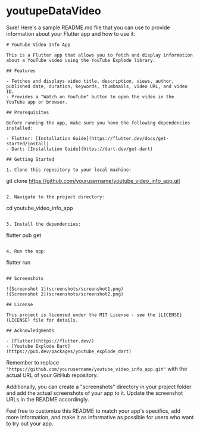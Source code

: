# youtupeDataVideo

Sure! Here's a sample README.md file that you can use to provide information about your Flutter app and how to use it:

```
# YouTube Video Info App

This is a Flutter app that allows you to fetch and display information about a YouTube video using the YouTube Explode library.

## Features

- Fetches and displays video title, description, views, author, published date, duration, keywords, thumbnails, video URL, and video ID.
- Provides a "Watch on YouTube" button to open the video in the YouTube app or browser.

## Prerequisites

Before running the app, make sure you have the following dependencies installed:

- Flutter: [Installation Guide](https://flutter.dev/docs/get-started/install)
- Dart: [Installation Guide](https://dart.dev/get-dart)

## Getting Started

1. Clone this repository to your local machine:

```
git clone https://github.com/yourusername/youtube_video_info_app.git
```

2. Navigate to the project directory:

```
cd youtube_video_info_app
```

3. Install the dependencies:

```
flutter pub get
```

4. Run the app:

```
flutter run
```

## Screenshots

![Screenshot 1](screenshots/screenshot1.png)
![Screenshot 2](screenshots/screenshot2.png)

## License

This project is licensed under the MIT License - see the [LICENSE](LICENSE) file for details.

## Acknowledgments

- [Flutter](https://flutter.dev/)
- [Youtube Explode Dart](https://pub.dev/packages/youtube_explode_dart)

```

Remember to replace `"https://github.com/yourusername/youtube_video_info_app.git"` with the actual URL of your GitHub repository.

Additionally, you can create a "screenshots" directory in your project folder and add the actual screenshots of your app to it. Update the screenshot URLs in the README accordingly.

Feel free to customize this README to match your app's specifics, add more information, and make it as informative as possible for users who want to try out your app.
